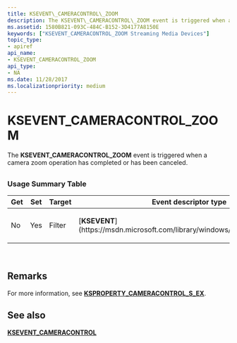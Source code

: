 ```yaml
---
title: KSEVENT\_CAMERACONTROL\_ZOOM
description: The KSEVENT\_CAMERACONTROL\_ZOOM event is triggered when a camera zoom operation has completed or has been canceled.
ms.assetid: 1580B821-093C-484C-B152-3D4177A8150E
keywords: ["KSEVENT_CAMERACONTROL_ZOOM Streaming Media Devices"]
topic_type:
- apiref
api_name:
- KSEVENT_CAMERACONTROL_ZOOM
api_type:
- NA
ms.date: 11/28/2017
ms.localizationpriority: medium
---
```


# KSEVENT\_CAMERACONTROL\_ZOOM


The **KSEVENT\_CAMERACONTROL\_ZOOM** event is triggered when a camera zoom operation has completed or has been canceled.

## <span id="ddk_ksevent_vidcap_auto_update_ks"></span><span id="DDK_KSEVENT_VIDCAP_AUTO_UPDATE_KS"></span>


### <span id="usage_summary_table"></span><span id="USAGE_SUMMARY_TABLE"></span>Usage Summary Table

<table>
<colgroup>
<col width="20%" />
<col width="20%" />
<col width="20%" />
<col width="20%" />
<col width="20%" />
</colgroup>
<thead>
<tr class="header">
<th>Get</th>
<th>Set</th>
<th>Target</th>
<th>Event descriptor type</th>
<th>Event value type</th>
</tr>
</thead>
<tbody>
<tr class="odd">
<td><p>No</p></td>
<td><p>Yes</p></td>
<td><p>Filter</p></td>
<td><p>[<strong>KSEVENT</strong>](https://msdn.microsoft.com/library/windows/hardware/ff561744)</p></td>
<td><p>[<strong>KSEVENTDATA</strong>](https://msdn.microsoft.com/library/windows/hardware/ff561750)</p></td>
</tr>
</tbody>
</table>

 

Remarks
-------

For more information, see [**KSPROPERTY\_CAMERACONTROL\_S\_EX**](https://msdn.microsoft.com/library/windows/hardware/jj151593).

## See also


[**KSEVENT\_CAMERACONTROL**](https://msdn.microsoft.com/library/windows/hardware/jj151587)

 

 






